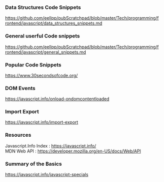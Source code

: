

### Data Structures Code Snippets  
https://github.com/eellpp/pubScratchpad/blob/master/Tech/programming/frontend/javascript/data_structures_snippets.md  

### General userful Code snippets
https://github.com/eellpp/pubScratchpad/blob/master/Tech/programming/frontend/javascript/general_snippets.md

### Popular Code Snippets
https://www.30secondsofcode.org/

### DOM Events
https://javascript.info/onload-ondomcontentloaded  

### Import Export
https://javascript.info/import-export  

### Resources
Javascript.Info Index : https://javascript.info/  
MDN Web API : https://developer.mozilla.org/en-US/docs/Web/API    

### Summary of the Basics
https://javascript.info/javascript-specials 

